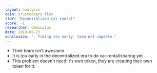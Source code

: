 ```yaml
---
layout: analysis
coin: trustedcars-flex
tldr: "Decentralized car rental"
score: -1
researcher: demiculus
date: 2018-06-23
conclusion: "- Timing too early, team not capable."
---
```


- Their team isn't awesome
- It is too early in the decentralized era to do car rental/sharing yet
- This problem doesn't need it's own token, they are creating their own token for it. 